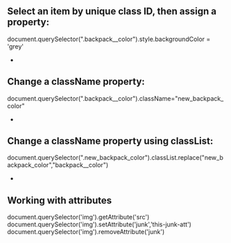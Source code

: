 ## Select an item by unique class ID, then assign a property:

document.querySelector(".backpack\_\_color").style.backgroundColor = 'grey'

-

## Change a className property:

document.querySelector(".backpack\_\_color").className="new_backpack_color"

-

## Change a className property using classList:

document.querySelector(".new_backpack_color").classList.replace("new_backpack_color","backpack\_\_color")

-

## Working with attributes

document.querySelector('img').getAttribute('src')
document.querySelector('img').setAttribute('junk','this-junk-att')
document.querySelector('img').removeAttribute('junk')
